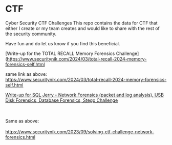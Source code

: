 # CTF
Cyber Security CTF Challenges
This repo contains the data for CTF that either I create or my team creates and would like to share with the rest of the security community.

Have fun and do let us know if you find this beneficial.<br>

[Write-up for the TOTAL RECALL Memory Forensics Challenge](https://www.securitynik.com/2024/03/total-recall-2024-memory-forensics-self.html  

same link as above: <br>
https://www.securitynik.com/2024/03/total-recall-2024-memory-forensics-self.html <br>


[Write-up for SQL Jerry - Network Forensics (packet and log analysis), USB Disk Forensics, Database Forensics, Stego Challenge](https://www.securitynik.com/2023/09/solving-ctf-challenge-network-forensics.html)   
<br><br>

Same as above: <br>   
https://www.securitynik.com/2023/09/solving-ctf-challenge-network-forensics.html

